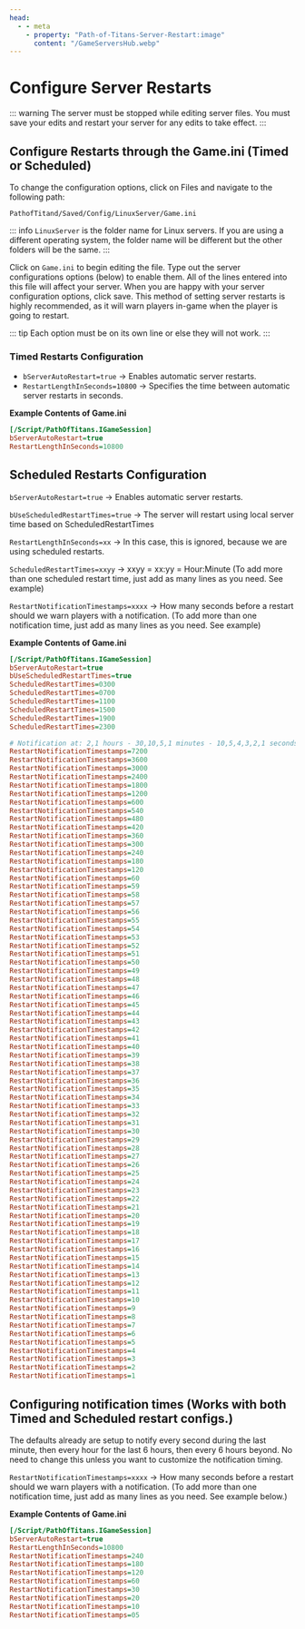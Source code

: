 ```yaml
---
head:
  - - meta
    - property: "Path-of-Titans-Server-Restart:image"
      content: "/GameServersHub.webp"
---
```


# Configure Server Restarts

::: warning
The server must be stopped while editing server files. You must save your edits and restart your server for any edits to take effect.
:::

## Configure Restarts through the Game.ini (Timed or Scheduled)

To change the configuration options, click on Files and navigate to the following path:

`PathofTitand/Saved/Config/LinuxServer/Game.ini`

::: info
`LinuxServer` is the folder name for Linux servers. If you are using a different operating system, the folder name will be different but the other folders will be the same.
:::

Click on `Game.ini` to begin editing the file. Type out the server configurations options (below) to enable them. All of the lines entered into this file will affect your server. When you are happy with your server configuration options, click save. This method of setting server restarts is highly recommended, as it will warn players in-game when the player is going to restart.

::: tip
Each option must be on its own line or else they will not work.
:::

### Timed Restarts Configuration

- `bServerAutoRestart=true` -> Enables automatic server restarts.
- `RestartLengthInSeconds=10800` -> Specifies the time between automatic server restarts in seconds.

**Example Contents of Game.ini**

```ini
[/Script/PathOfTitans.IGameSession]
bServerAutoRestart=true
RestartLengthInSeconds=10800
```

## Scheduled Restarts Configuration

`bServerAutoRestart=true` -> Enables automatic server restarts.

`bUseScheduledRestartTimes=true` -> The server will restart using local server time based on ScheduledRestartTimes

`RestartLengthInSeconds=xx` -> In this case, this is ignored, because we are using scheduled restarts.

`ScheduledRestartTimes=xxyy` -> xxyy = xx:yy = Hour:Minute (To add more than one scheduled restart time, just add as many lines as you need. See example)

`RestartNotificationTimestamps=xxxx` -> How many seconds before a restart should we warn players with a notification. (To add more than one notification time, just add as many lines as you need. See example)

**Example Contents of Game.ini**

```ini
[/Script/PathOfTitans.IGameSession]
bServerAutoRestart=true
bUseScheduledRestartTimes=true
ScheduledRestartTimes=0300
ScheduledRestartTimes=0700
ScheduledRestartTimes=1100
ScheduledRestartTimes=1500
ScheduledRestartTimes=1900
ScheduledRestartTimes=2300

# Notification at: 2,1 hours - 30,10,5,1 minutes - 10,5,4,3,2,1 seconds before restart
RestartNotificationTimestamps=7200
RestartNotificationTimestamps=3600
RestartNotificationTimestamps=3000
RestartNotificationTimestamps=2400
RestartNotificationTimestamps=1800
RestartNotificationTimestamps=1200
RestartNotificationTimestamps=600
RestartNotificationTimestamps=540
RestartNotificationTimestamps=480
RestartNotificationTimestamps=420
RestartNotificationTimestamps=360
RestartNotificationTimestamps=300
RestartNotificationTimestamps=240
RestartNotificationTimestamps=180
RestartNotificationTimestamps=120
RestartNotificationTimestamps=60
RestartNotificationTimestamps=59
RestartNotificationTimestamps=58
RestartNotificationTimestamps=57
RestartNotificationTimestamps=56
RestartNotificationTimestamps=55
RestartNotificationTimestamps=54
RestartNotificationTimestamps=53
RestartNotificationTimestamps=52
RestartNotificationTimestamps=51
RestartNotificationTimestamps=50
RestartNotificationTimestamps=49
RestartNotificationTimestamps=48
RestartNotificationTimestamps=47
RestartNotificationTimestamps=46
RestartNotificationTimestamps=45
RestartNotificationTimestamps=44
RestartNotificationTimestamps=43
RestartNotificationTimestamps=42
RestartNotificationTimestamps=41
RestartNotificationTimestamps=40
RestartNotificationTimestamps=39
RestartNotificationTimestamps=38
RestartNotificationTimestamps=37
RestartNotificationTimestamps=36
RestartNotificationTimestamps=35
RestartNotificationTimestamps=34
RestartNotificationTimestamps=33
RestartNotificationTimestamps=32
RestartNotificationTimestamps=31
RestartNotificationTimestamps=30
RestartNotificationTimestamps=29
RestartNotificationTimestamps=28
RestartNotificationTimestamps=27
RestartNotificationTimestamps=26
RestartNotificationTimestamps=25
RestartNotificationTimestamps=24
RestartNotificationTimestamps=23
RestartNotificationTimestamps=22
RestartNotificationTimestamps=21
RestartNotificationTimestamps=20
RestartNotificationTimestamps=19
RestartNotificationTimestamps=18
RestartNotificationTimestamps=17
RestartNotificationTimestamps=16
RestartNotificationTimestamps=15
RestartNotificationTimestamps=14
RestartNotificationTimestamps=13
RestartNotificationTimestamps=12
RestartNotificationTimestamps=11
RestartNotificationTimestamps=10
RestartNotificationTimestamps=9
RestartNotificationTimestamps=8
RestartNotificationTimestamps=7
RestartNotificationTimestamps=6
RestartNotificationTimestamps=5
RestartNotificationTimestamps=4
RestartNotificationTimestamps=3
RestartNotificationTimestamps=2
RestartNotificationTimestamps=1
```

## Configuring notification times (Works with both Timed and Scheduled restart configs.)

The defaults already are setup to notify every second during the last minute, then every hour for the last 6 hours, then every 6 hours beyond. No need to change this unless you want to customize the notification timing.

`RestartNotificationTimestamps=xxxx` -> How many seconds before a restart should we warn players with a notification. (To add more than one notification time, just add as many lines as you need. See example below.)

**Example Contents of Game.ini**

```ini
[/Script/PathOfTitans.IGameSession]
bServerAutoRestart=true
RestartLengthInSeconds=10800
RestartNotificationTimestamps=240
RestartNotificationTimestamps=180
RestartNotificationTimestamps=120
RestartNotificationTimestamps=60
RestartNotificationTimestamps=30
RestartNotificationTimestamps=20
RestartNotificationTimestamps=10
RestartNotificationTimestamps=05
```
